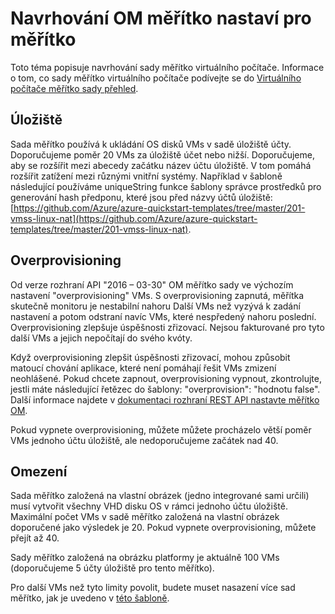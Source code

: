 <properties
    pageTitle="Navrhování virtuálního počítače měřítko nastaví pro měřítko | Microsoft Azure"
    description="Další informace o navrhování sady virtuálního počítače měřítko pro měřítko"
    keywords="Nastaví virtuálního počítače měřítko Linux virtuálního počítače" 
    services="virtual-machine-scale-sets"
    documentationCenter=""
    authors="gatneil"
    manager="madhana"
    editor="tysonn"
    tags="azure-resource-manager" />

<tags
    ms.service="virtual-machine-scale-sets"
    ms.workload="na"
    ms.tgt_pltfrm="vm-linux"
    ms.devlang="na"
    ms.topic="article"
    ms.date="07/28/2016"
    ms.author="gatneil"/>

# <a name="designing-vm-scale-sets-for-scale"></a>Navrhování OM měřítko nastaví pro měřítko

Toto téma popisuje navrhování sady měřítko virtuálního počítače. Informace o tom, co sady měřítko virtuálního počítače podívejte se do [Virtuálního počítače měřítko sady přehled](virtual-machine-scale-sets-overview.md).


## <a name="storage"></a>Úložiště

Sada měřítko používá k ukládání OS disků VMs v sadě úložiště účty. Doporučujeme poměr 20 VMs za úložiště účet nebo nižší. Doporučujeme, aby se rozšířit mezi abecedy začátku název účtu úložiště. V tom pomáhá rozšířit zatížení mezi různými vnitřní systémy. Například v šabloně následující používáme uniqueString funkce šablony správce prostředků pro generování hash předponu, které jsou před názvy účtů úložiště: [https://github.com/Azure/azure-quickstart-templates/tree/master/201-vmss-linux-nat](https://github.com/Azure/azure-quickstart-templates/tree/master/201-vmss-linux-nat).


## <a name="overprovisioning"></a>Overprovisioning

Od verze rozhraní API "2016 – 03-30" OM měřítko sady ve výchozím nastavení "overprovisioning" VMs. S overprovisioning zapnutá, měřítka skutečně monitoru je nestabilní nahoru Další VMs než vyzývá k zadání nastavení a potom odstraní navíc VMs, které nespředený nahoru poslední. Overprovisioning zlepšuje úspěšnosti zřizovací. Nejsou fakturované pro tyto další VMs a jejich nepočítají do svého kvóty.

Když overprovisioning zlepšit úspěšnosti zřizovací, mohou způsobit matoucí chování aplikace, které není pomáhají řešit VMs zmizení neohlášené. Pokud chcete zapnout, overprovisioning vypnout, zkontrolujte, jestli máte následující řetězec do šablony: "overprovision": "hodnotu false". Další informace najdete v [dokumentaci rozhraní REST API nastavte měřítko OM](https://msdn.microsoft.com/library/azure/mt589035.aspx).

Pokud vypnete overprovisioning, můžete můžete procházelo větší poměr VMs jednoho účtu úložiště, ale nedoporučujeme začátek nad 40.


## <a name="limits"></a>Omezení
Sada měřítko založená na vlastní obrázek (jedno integrované sami určili) musí vytvořit všechny VHD disku OS v rámci jednoho účtu úložiště. Maximální počet VMs v sadě měřítko založená na vlastní obrázek doporučené jako výsledek je 20. Pokud vypnete overprovisioning, můžete přejít až 40.

Sady měřítko založená na obrázku platformy je aktuálně 100 VMs (doporučujeme 5 účty úložiště pro tento měřítko).

Pro další VMs než tyto limity povolit, budete muset nasazení více sad měřítko, jak je uvedeno v [této šabloně](https://github.com/Azure/azure-quickstart-templates/tree/master/301-custom-images-at-scale).